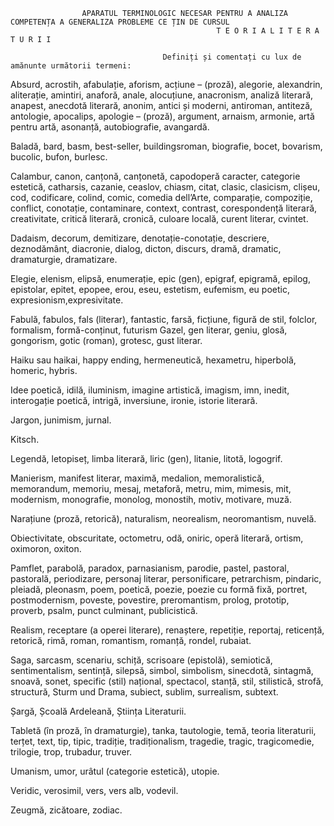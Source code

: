                     APARATUL TERMINOLOGIC NECESAR PENTRU A ANALIZA COMPETENȚA A GENERALIZA PROBLEME CE ȚIN DE CURSUL 
                                                  T E O R I A L I T E R A T U R I I 

                                      Definiți și comentați cu lux de amănunte următorii termeni:
                                        
  Absurd, acrostih, afabulație, aforism, acțiune – (proză), alegorie, alexandrin, aliterație, amintiri, anaforă, anale, alocuțiune, anacronism, analiză literară, anapest, anecdotă literară, anonim, antici și moderni, antiroman, antiteză, antologie, apocalips, 
apologie – (proză), argument, arnaism, armonie, artă pentru artă, asonanță, autobiografie, avangardă.

  Baladă, bard, basm, best-seller, buildingsroman, biografie, bocet, bovarism, bucolic, bufon, burlesc.

  Calambur, canon, canțonă, canțonetă, capodoperă caracter, categorie estetică, catharsis, cazanie, ceaslov, chiasm, citat, clasic, clasicism, clișeu, cod, codificare, colind, comic, comedia dell’Arte, comparație, compoziție, conflict, conotație, contaminare, context, contrast, corespondență literară, creativitate, critică literară, cronică, culoare locală, curent literar, cvintet.

  Dadaism, decorum, demitizare, denotație-conotație, descriere, deznodământ, diacronie, dialog, dicton, discurs, dramă, dramatic, dramaturgie, dramatizare.

  Elegie, elenism, elipsă, enumerație, epic (gen), epigraf, epigramă, epilog, epistolar, epitet, epopee, erou, eseu, estetism, eufemism, eu poetic, expresionism,expresivitate.

  Fabulă, fabulos, fals (literar), fantastic, farsă, ficțiune, figură de stil, folclor, formalism, formă-conținut, futurism
Gazel, gen literar, geniu, glosă, gongorism, gotic (roman), grotesc, gust literar.

  Haiku sau haikai, happy ending, hermeneutică, hexametru, hiperbolă, homeric, hybris.

  Idee poetică, idilă, iluminism, imagine artistică, imagism, imn, inedit, interogație poetică, intrigă, inversiune, ironie, istorie literară.

  Jargon, junimism, jurnal.

  Kitsch.

  Legendă, letopiseț, limba literară, liric (gen), litanie, litotă, logogrif.

  Manierism, manifest literar, maximă, medalion, memoralistică, memorandum, memoriu, mesaj, metaforă, metru, mim, mimesis, mit, modernism, monografie, monolog, monostih, motiv, motivare, muză.

  Narațiune (proză, retorică), naturalism, neorealism, neoromantism, nuvelă. 

  Obiectivitate, obscuritate, octometru, odă, oniric, operă literară, ortism, oximoron, oxiton.

  Pamflet, parabolă, paradox, parnasianism, parodie, pastel, pastoral, pastorală, periodizare, personaj literar, personificare, petrarchism, pindaric, pleiadă, pleonasm, poem, poetică, poezie, poezie cu formă fixă, portret, postmodernism, poveste, povestire, preromantism, prolog, prototip, proverb, psalm, punct culminant, publicistică.

  Realism, receptare (a operei literare), renaștere, repetiție, reportaj, reticență, retorică, rimă, roman, romantism, romanță, rondel, rubaiat.

  Saga, sarcasm, scenariu, schiță, scrisoare (epistolă), semiotică, sentimentalism, sentință, silepsă, simbol, simbolism, sinecdotă, sintagmă, snoavă, sonet, specific (stil) național, spectacol, stanță, stil, stilistică, strofă, structură, Sturm und Drama, subiect, sublim, surrealism, subtext.

  Șargă, Școală Ardeleană, Știința Literaturii. 

  Tabletă (în proză, în dramaturgie), tanka, tautologie, temă, teoria literaturii, terțet, text, tip, tipic, tradiție, tradiționalism, tragedie, tragic, tragicomedie, trilogie, trop, trubadur, truver.

  Umanism, umor, urâtul (categorie estetică), utopie.

  Veridic, verosimil, vers, vers alb, vodevil.

  Zeugmă, zicătoare, zodiac.


